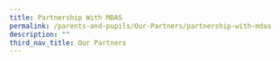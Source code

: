 ```yaml
---
title: Partnership With MDAS
permalink: /parents-and-pupils/Our-Partners/partnership-with-mdas
description: ""
third_nav_title: Our Partners
---
```

